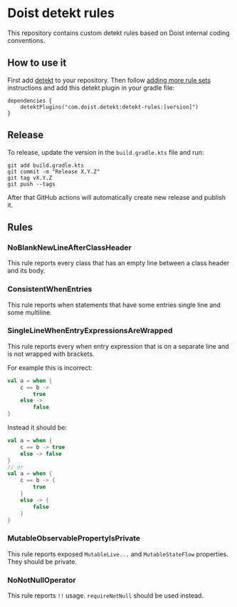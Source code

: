 # Doist detekt rules

This repository contains custom detekt rules based on Doist internal coding conventions.

## How to use it

First add [detekt](https://github.com/detekt/detekt) to your repository. Then follow
[adding more rule sets](https://github.com/detekt/detekt#adding-more-rule-sets) instructions and add this
detekt plugin in your gradle file:
```
dependencies {
    detektPlugins("com.doist.detekt:detekt-rules:[version]")
}
```

## Release

To release, update the version in the `build.gradle.kts` file and run:
```
git add build.gradle.kts
git commit -m "Release X.Y.Z"
git tag vX.Y.Z
git push --tags
```
After that GitHub actions will automatically create new release and publish it.

## Rules

### NoBlankNewLineAfterClassHeader

This rule reports every class that has an empty line between a class header and its body.

### ConsistentWhenEntries

This rule reports when statements that have some entries single line and some multiline. 

### SingleLineWhenEntryExpressionsAreWrapped

This rule reports every when entry expression that is on a separate line and is not wrapped with 
brackets.

For example this is incorrect:
```kotlin
val a = when {
    c == b ->
        true
    else ->
        false
}
```
Instead it should be:
```kotlin
val a = when {
    c == b -> true
    else -> false
}
// or
val a = when {
    c == b -> {
        true
    }
    else -> {
        false
    }
}
```

### MutableObservablePropertyIsPrivate

This rule reports exposed `MutableLive...` and `MutableStateFlow` properties. They should be 
private.

### NoNotNullOperator

This rule reports `!!` usage. `requireNotNull` should be used instead.
